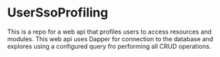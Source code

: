 # UserSsoProfiling
This is a repo for a web api that profiles users to access resources and modules. This web api uses Dapper for connection to the database and explores using a configured query fro performing all CRUD operations.



